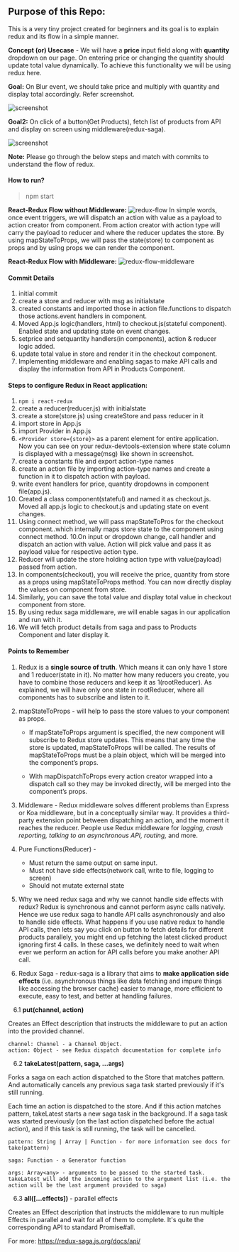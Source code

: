 ## Purpose of this Repo:
This is a very tiny project created for beginners and its goal is to explain redux and its flow in a simple manner.

__Concept (or) Usecase__ - We will have a __price__ input field along with __quantity__ dropdown on our page. On entering price or changing the quantity should update total value dynamically. To achieve this functionality we will be using redux here.

__Goal:__ On Blur event, we should take price and multiply with quantity and display total accordingly. 
Refer screenshot.

![screenshot](/screenshots/2.png)

__Goal2:__ On click of a button(Get Products), fetch list of products from API and display on screen using middleware(redux-saga).

![screenshot](/screenshots/Final.png)

__Note:__ Please go through the below steps and match with commits to understand the flow of redux.

#### How to run?
> npm start

__React-Redux Flow without Middleware:__
![redux-flow](/screenshots/react-redux-flow-state3.png)
In simple words, once event triggers, we will dispatch an action with value as a payload to action creator from component. From action creator with action type will carry the payload to reducer and where the reducer updates the store. By using mapStateToProps, we will pass the state(store) to component as props and by using props we can render the component.

__React-Redux Flow with Middleware:__
![redux-flow-middleware](/screenshots/react-redux-flow-state1.png)

#### Commit Details
1. initial commit
2. create a store and reducer with msg as initialstate
3. created constants and imported those in action file.functions to dispatch those actions.event handlers in component.
4. Moved App.js logic(handlers, html) to checkout.js(stateful component). Enabled state and updating state on event changes.
5. setprice and setquantity handlers(in components), action & reducer logic added.
6. update total value in store and render it in the checkout component.
7. Implementing middleware and enabling sagas to make API calls and display the information from API in Products Component.

#### Steps to configure Redux in React application:
1. `npm i react-redux`
2. create a reducer(reducer.js) with initialstate
3. create a store(store.js) using createStore and pass reducer in it
3. import store in App.js
4. import Provider in App.js
5. `<Provider store={store}>` as a parent element for entire application.
Now you can see on your redux-devtools-extension where state column is displayed with a message(msg) like shown in screenshot.
6. create a constants file and export action-type names
7. create an action file by importing action-type names and create a function in it to dispatch action with payload.
8. write event handlers for price, quantity dropdowns in component file(app.js).
9. Created a class component(stateful) and named it as checkout.js. Moved all app.js logic to checkout.js and updating state on event changes.
10. Using connect method, we will pass mapStateToPros for the checkout component..which internally maps store state to the component using connect method.
10.On input or dropdown change, call handler and dispatch an action with value. Action will pick value and pass it as payload value for respective action type.
11. Reducer will update the store holding action type with value(payload) passed from action.
12. In components(checkout), you will receive the price, quantity from store as a props using mapStateToProps method. You can now directly display the values on component from store.
13. Similarly, you can save the total value and display total value in checkout component from store.
14. By using redux saga middleware, we will enable sagas in our application and run with it.
15. We will fetch product details from saga and pass to Products Component and later display it.



#### Points to Remember
1. Redux is a __single source of truth__. Which means it can only have 1 store and 1 reducer(state in it). No matter how many reducers you create, you have to combine those reducers and keep it as 1(rootReducer). As explained, we will have only one state in rootReducer, where all components has to subscribe and listen to it. 
2. mapStateToProps - will help to pass the store values to your component as props.

    - If mapStateToProps argument is specified, the new component will subscribe to Redux store updates. This means that any time the store is updated, mapStateToProps will be called. The results of mapStateToProps must be a plain object, which will be merged into the component’s props.

    - With mapDispatchToProps every action creator wrapped into a dispatch call so they may be invoked directly, will be merged into the component’s props.

3. Middleware - Redux middleware solves different problems than Express or Koa middleware, but in a conceptually similar way. It provides a third-party extension point between dispatching an action, and the moment it reaches the reducer. People use Redux middleware for *logging, crash reporting, talking to an asynchronous API, routing,* and more.
4. Pure Functions(Reducer) - 
    - Must return the same output on same input. 
    - Must not have side effects(network call, write to file, logging to screen)
    - Should not mutate external state
5. Why we need redux saga and why we cannot handle side effects with redux? Redux is synchronous and cannot perform async calls natively. Hence we use redux saga to handle API calls asynchronously and also to handle side effects. What happens if you use native redux to handle API calls, then lets say you click on button to fetch details for different products parallely, you might end up fetching the latest clicked product ignoring first 4 calls. In these cases, we definitely need to wait when ever we perform an action for API calls before you make another API call.
6. Redux Saga - redux-saga is a library that aims to **make application side effects** (i.e. asynchronous things like data fetching and impure things like accessing the browser cache) easier to manage, more efficient to execute, easy to test, and better at handling failures.

&nbsp;&nbsp;&nbsp;6.1 __put(channel, action)__

Creates an Effect description that instructs the middleware to put an action into the provided channel.

    channel: Channel - a Channel Object.
    action: Object - see Redux dispatch documentation for complete info 

&nbsp;&nbsp;&nbsp;6.2 __takeLatest(pattern, saga, ...args)__

Forks a saga on each action dispatched to the Store that matches pattern. And automatically cancels any previous saga task started previously if it's still running.

Each time an action is dispatched to the store. And if this action matches pattern, takeLatest starts a new saga task in the background. If a saga task was started previously (on the last action dispatched before the actual action), and if this task is still running, the task will be cancelled.

    pattern: String | Array | Function - for more information see docs for take(pattern)

    saga: Function - a Generator function

    args: Array<any> - arguments to be passed to the started task. takeLatest will add the incoming action to the argument list (i.e. the action will be the last argument provided to saga)

&nbsp;&nbsp;&nbsp;6.3 __all([...effects])__ - parallel effects

Creates an Effect description that instructs the middleware to run multiple Effects in parallel and wait for all of them to complete. It's quite the corresponding API to standard Promise#all.

For more: https://redux-saga.js.org/docs/api/